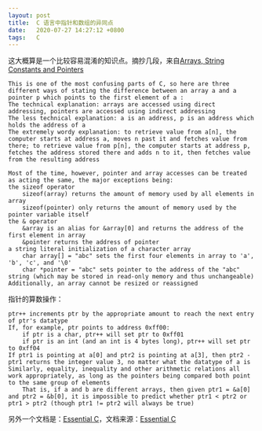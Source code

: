 ```yaml
---
layout: post
title:  C 语言中指针和数组的异同点
date:   2020-07-27 14:27:12 +0800
tags:   C
---
```


这大概算是一个比较容易混淆的知识点。摘抄几段，来自[Arrays, String Constants and Pointers][Arrays, String Constants and Pointers]

    This is one of the most confusing parts of C, so here are three different ways of stating the difference between an array a and a pointer p which points to the first element of a :
    The technical explanation: arrays are accessed using direct addressing, pointers are accessed using indirect addressing
    The less technical explanation: a is an address, p is an address which holds the address of a
    The extremely wordy explanation: to retrieve value from a[n], the computer starts at address a, moves n past it and fetches value from there; to retrieve value from p[n], the computer starts at address p, fetches the address stored there and adds n to it, then fetches value from the resulting address

    Most of the time, however, pointer and array accesses can be treated as acting the same, the major exceptions being:
    the sizeof operator
        sizeof(array) returns the amount of memory used by all elements in array
        sizeof(pointer) only returns the amount of memory used by the pointer variable itself
    the & operator
        &array is an alias for &array[0] and returns the address of the first element in array
        &pointer returns the address of pointer
    a string literal initialization of a character array
        char array[] = "abc" sets the first four elements in array to 'a', 'b', 'c', and '\0'
        char *pointer = "abc" sets pointer to the address of the "abc" string (which may be stored in read-only memory and thus unchangeable)
    Additionally, an array cannot be resized or reassigned

指针的算数操作：

    ptr++ increments ptr by the appropriate amount to reach the next entry of ptr's datatype
    If, for example, ptr points to address 0xff00:
        if ptr is a char, ptr++ will set ptr to 0xff01
        if ptr is an int (and an int is 4 bytes long), ptr++ will set ptr to 0xff04
    If ptr1 is pointing at a[0] and ptr2 is pointing at a[3], then ptr2 - ptr1 returns the integer value 3, no matter what the datatype of a is
    Similarly, equality, inequality and other arithmetic relations all work appropriately, as long as the pointers being compared both point to the same group of elements
        That is, if a and b are different arrays, then given ptr1 = &a[0] and ptr2 = &b[0], it is impossible to predict whether ptr1 < ptr2 or ptr1 > ptr2 (though ptr1 != ptr2 will always be true)

另外一个文档是：[Essential C][Essential C]，文档来源：[Essential C][Essential C Source]

[Arrays, String Constants and Pointers]: https://icecube.wisc.edu/~dglo/c_class/array_ptr.html
[Essential C]: /assets/docs/EssentialC.pdf
[Essential C Source]: http://cslibrary.stanford.edu/101/EssentialC.pdf
